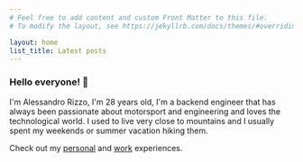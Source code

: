 ```yaml
---
# Feel free to add content and custom Front Matter to this file.
# To modify the layout, see https://jekyllrb.com/docs/themes/#overriding-theme-defaults

layout: home
list_title: Latest posts
---
```


### Hello everyone! 👋

I'm Alessandro Rizzo, I'm 28 years old, I'm a backend engineer that has always been passionate about motorsport and engineering and loves the technological world. I used to live very close to mountains and I usually spent my weekends or summer vacation hiking them.

Check out my [personal](/about#personal-experience) and [work](/about#work-experience) experiences.
